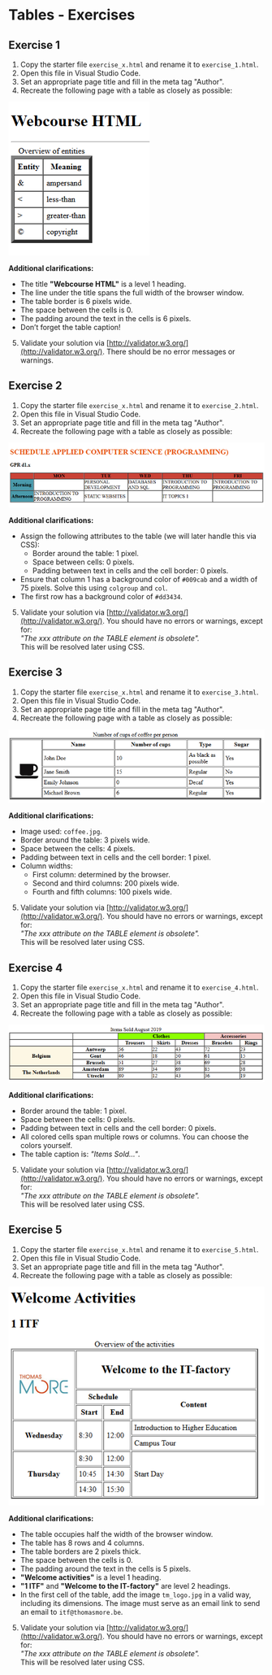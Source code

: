# Tables - Exercises

## Exercise 1

1. Copy the starter file `exercise_x.html` and rename it to `exercise_1.html`.  
2. Open this file in Visual Studio Code.  
3. Set an appropriate page title and fill in the meta tag "Author".  
4. Recreate the following page with a table as closely as possible: 

![Exercise 1 Image 1](./Screenshots/Exercise_1-1.png)  

**Additional clarifications:**  
- The title **"Webcourse HTML"** is a level 1 heading.  
- The line under the title spans the full width of the browser window.  
- The table border is 6 pixels wide.  
- The space between the cells is 0.  
- The padding around the text in the cells is 6 pixels.  
- Don’t forget the table caption!  

5. Validate your solution via [http://validator.w3.org/](http://validator.w3.org/). There should be no error messages or warnings.  


## Exercise 2

1. Copy the starter file `exercise_x.html` and rename it to `exercise_2.html`.  
2. Open this file in Visual Studio Code.  
3. Set an appropriate page title and fill in the meta tag "Author".  
4. Recreate the following page with a table as closely as possible:  

![Exercise 2 Image 1](./Screenshots/Exercise_2-1.png)  

**Additional clarifications:**  
- Assign the following attributes to the table (we will later handle this via CSS):  
  - Border around the table: 1 pixel.  
  - Space between cells: 0 pixels.  
  - Padding between text in cells and the cell border: 0 pixels.  
- Ensure that column 1 has a background color of `#009cab` and a width of 75 pixels. Solve this using `colgroup` and `col`.  
- The first row has a background color of `#dd3434`.  

5. Validate your solution via [http://validator.w3.org/](http://validator.w3.org/). You should have no errors or warnings, except for:  
   *"The xxx attribute on the TABLE element is obsolete".*  
   This will be resolved later using CSS.


## Exercise 3

1. Copy the starter file `exercise_x.html` and rename it to `exercise_3.html`.  
2. Open this file in Visual Studio Code.  
3. Set an appropriate page title and fill in the meta tag "Author".  
4. Recreate the following page with a table as closely as possible:  

![Exercise 3 Image 1](./Screenshots/Exercise_3-1.png)  

**Additional clarifications:**  
- Image used: `coffee.jpg`.  
- Border around the table: 3 pixels wide.  
- Space between the cells: 4 pixels.  
- Padding between text in cells and the cell border: 1 pixel.  
- Column widths:  
  - First column: determined by the browser.  
  - Second and third columns: 200 pixels wide.  
  - Fourth and fifth columns: 100 pixels wide.  

5. Validate your solution via [http://validator.w3.org/](http://validator.w3.org/). You should have no errors or warnings, except for:  
   *"The xxx attribute on the TABLE element is obsolete".*  
   This will be resolved later using CSS.


## Exercise 4

1. Copy the starter file `exercise_x.html` and rename it to `exercise_4.html`.  
2. Open this file in Visual Studio Code.  
3. Set an appropriate page title and fill in the meta tag "Author".  
4. Recreate the following page with a table as closely as possible:  

![Exercise 4 Image 1](./Screenshots/Exercise_4-1.png)  

**Additional clarifications:**  
- Border around the table: 1 pixel.  
- Space between the cells: 0 pixels.  
- Padding between text in cells and the cell border: 0 pixels.  
- All colored cells span multiple rows or columns. You can choose the colors yourself.  
- The table caption is: *"Items Sold…"*.  

5. Validate your solution via [http://validator.w3.org/](http://validator.w3.org/). You should have no errors or warnings, except for:  
   *"The xxx attribute on the TABLE element is obsolete".*  
   This will be resolved later using CSS.


## Exercise 5

1. Copy the starter file `exercise_x.html` and rename it to `exercise_5.html`.  
2. Open this file in Visual Studio Code.  
3. Set an appropriate page title and fill in the meta tag "Author".  
4. Recreate the following page with a table as closely as possible:  

![Exercise 5 Image 1](./Screenshots/Exercise_5-1.png)  

**Additional clarifications:**  
- The table occupies half the width of the browser window.  
- The table has 8 rows and 4 columns.  
- The table borders are 2 pixels thick.  
- The space between the cells is 0.  
- The padding around the text in the cells is 5 pixels.  
- **"Welcome activities"** is a level 1 heading.  
- **"1 ITF"** and **"Welcome to the IT-factory"** are level 2 headings.  
- In the first cell of the table, add the image `tm_logo.jpg` in a valid way, including its dimensions. The image must serve as an email link to send an email to `itf@thomasmore.be`.  

5. Validate your solution via [http://validator.w3.org/](http://validator.w3.org/). You should have no errors or warnings, except for:  
   *"The xxx attribute on the TABLE element is obsolete".*  
   This will be resolved later using CSS.